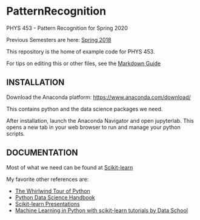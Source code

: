 # PatternRecognition
PHYS 453 - Pattern Recognition for Spring 2020

Previous Semesters are here:
[Spring 2018](https://github.com/mdaugherity/PatternRecognition2018/)

This repository is the home of example code for PHYS 453.

For tips on editing this or other files, see the [Markdown Guide](https://guides.github.com/features/mastering-markdown/)

## INSTALLATION

Download the Anaconda platform:
https://www.anaconda.com/download/

This contains python and the data science packages we need. 

After installation, launch the Anaconda Navigator and open jupyterlab.  This opens a new tab in your web browser to run and manage your python scripts.

## DOCUMENTATION
Most of what we need can be found at [Scikit-learn](http://scikit-learn.org/stable/index.html)

My favorite other references are:
* [The Whirlwind Tour of Python](http://nbviewer.jupyter.org/github/jakevdp/WhirlwindTourOfPython/blob/master/Index.ipynb)
* [Python Data Science Handbook](http://nbviewer.jupyter.org/github/jakevdp/PythonDataScienceHandbook/blob/master/notebooks/Index.ipynb) 
* [Scikit-learn Presentations](http://scikit-learn.org/stable/presentations.html)
* [Machine Learning in Python with scikit-learn tutorials by Data School](https://www.youtube.com/playlist?list=PL5-da3qGB5ICeMbQuqbbCOQWcS6OYBr5A)

